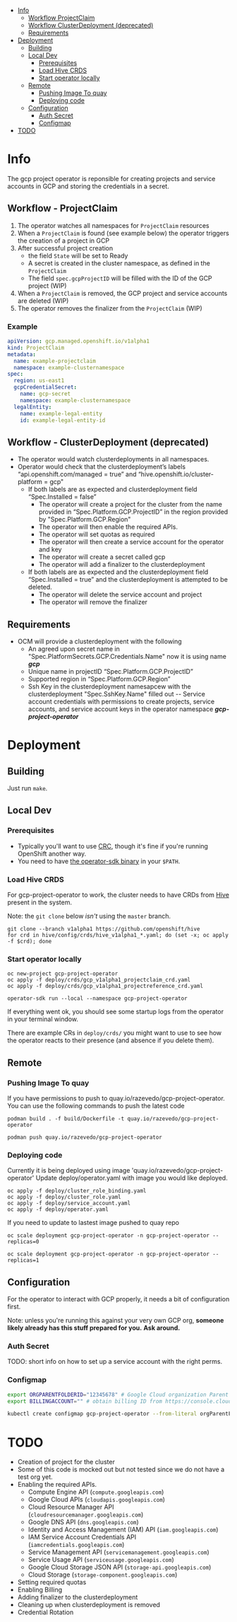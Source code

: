 
   * [Info](#info)
      * [Workflow ProjectClaim](#workflow---pjrojectclaim)
      * [Workflow ClusterDeployment (deprecated)](#workflow---clusterdeployment-deprecated)
      * [Requirements](#requirements)
   * [Deployment](#deployment)
      * [Building](#building)
      * [Local Dev](#local-dev)
         * [Prerequisites](#prerequisites)
         * [Load Hive CRDS](#load-hive-crds)
         * [Start operator locally](#start-operator-locally)
      * [Remote](#remote)
         * [Pushing Image To quay](#pushing-image-to-quay)
         * [Deploying code](#deploying-code)
      * [Configuration](#configuration)
         * [Auth Secret](#auth-secret)
         * [Configmap](#configmap)
   * [TODO](#todo)

# Info

The gcp project operator is reponsible for creating projects and service accounts in GCP and storing the credentials in a secret.

## Workflow - ProjectClaim

1. The operator watches all namespaces for `ProjectClaim` resources
2. When a `ProjectClaim` is found (see example below) the operator triggers the creation of a project in GCP
3. After successful project creation
    * the field `State` will be set to Ready
    * A secret is created in the cluster namespace, as defined in the `ProjectClaim`
    * The field `spec.gcpProjectID` will be filled with the ID of the GCP project (WIP)
4. When a `ProjectClaim` is removed, the GCP project and service accounts are deleted (WIP)
5. The operator removes the finalizer from the `ProjectClaim` (WIP)

### Example

```yaml
apiVersion: gcp.managed.openshift.io/v1alpha1
kind: ProjectClaim
metadata:
  name: example-projectclaim
  namespace: example-clusternamespace
spec:
  region: us-east1
  gcpCredentialSecret:
    name: gcp-secret
    namespace: example-clusternamespace
  legalEntity:
    name: example-legal-entity
    id: example-legal-entity-id
```

## Workflow - ClusterDeployment (deprecated)

- The operator would watch clusterdeployments in all namespaces.
- Operator would check that the clusterdeployment’s labels “api.openshift.com/managed = true” and “hive.openshift.io/cluster-platform = gcp"
  - If both labels are as expected and clusterdeployment field “Spec.Installed = false”
    - The operator will create a project for the cluster from the name provided in
“Spec.Platform.GCP.ProjectID” in the region provided by "Spec.Platform.GCP.Region"
    - The operator will then enable the required APIs.
    - The operator will set quotas as required
    - The operator will then create a service account for the operator and key
    - The operator will create a secret called gcp
    - The operator will add a finalizer to the clusterdeployment
  - If both labels are as expected and the clusterdeployment field “Spec.Installed = true” and the clusterdeployment is attempted to be deleted.
    - The operator will delete the service account and project
    - The operator will remove the finalizer

## Requirements

- OCM will provide a clusterdeployment with the following
  - An agreed upon secret name in "Spec.PlatformSecrets.GCP.Credentials.Name" now it is using name **_gcp_**
  - Unique name in projectID “Spec.Platform.GCP.ProjectID”
  - Supported region in “Spec.Platform.GCP.Region”
  - Ssh Key in the clusterdeployment namesapcew with the clusterdeployment  "Spec.SshKey.Name" filled out
-- Service account credentials with permissions to create projects, service accounts, and service account keys  in the operator namespace _**gcp-project-operator**_

# Deployment

## Building

Just run `make`.

## Local Dev

### Prerequisites

* Typically you'll want to use [CRC](https://github.com/code-ready/crc/), though it's fine if you're running OpenShift another way.
* You need to have [the operator-sdk binary](https://github.com/operator-framework/operator-sdk/releases) in your `$PATH`.

### Load Hive CRDS

For gcp-project-operator to work, the cluster needs to have CRDs from [Hive](https://github.com/openshift/hive) present in the system.

Note: the `git clone` below *isn't* using the `master` branch.

```
git clone --branch v1alpha1 https://github.com/openshift/hive
for crd in hive/config/crds/hive_v1alpha1_*.yaml; do (set -x; oc apply -f $crd); done
```

### Start operator locally

```
oc new-project gcp-project-operator
oc apply -f deploy/crds/gcp_v1alpha1_projectclaim_crd.yaml
oc apply -f deploy/crds/gcp_v1alpha1_projectreference_crd.yaml

operator-sdk run --local --namespace gcp-project-operator
```

If everything went ok, you should see some startup logs from the operator in your terminal window.

There are example CRs in `deploy/crds/` you might want to use to see how the operator reacts to their presence (and absence if you delete them).


## Remote

### Pushing Image To quay

If you have permissions to push to quay.io/razevedo/gcp-project-operator. You can use the following commands to push the latest code

```
podman build . -f build/Dockerfile -t quay.io/razevedo/gcp-project-operator

podman push quay.io/razevedo/gcp-project-operator
```

### Deploying code

Currently it is being deployed using image 'quay.io/razevedo/gcp-project-operator' Update deploy/operator.yaml with image you would like deployed.

```
oc apply -f deploy/cluster_role_binding.yaml
oc apply -f deploy/cluster_role.yaml
oc apply -f deploy/service_account.yaml
oc apply -f deploy/operator.yaml
```

If you need to update to lastest image pushed to quay repo

```
oc scale deployment gcp-project-operator -n gcp-project-operator --replicas=0

oc scale deployment gcp-project-operator -n gcp-project-operator --replicas=1
```

## Configuration

For the operator to interact with GCP properly, it needs a bit of configuration first.

Note: unless you're running this against your very own GCP org, **someone likely already has this stuff prepared for you.**
**Ask around.**

### Auth Secret

TODO: short info on how to set up a service account with the right perms.

### Configmap

```bash
export ORGPARENTFOLDERID="12345678" # Google Cloud organization Parent Folder ID
export BILLINGACCOUNT="" # obtain billing ID from https://console.cloud.google.com/billing

kubectl create configmap gcp-project-operator --from-literal orgParentFolderID=$ORGPARENTFOLDERID --from-literal billingaccount=$BILLINGACCOUNT -n gcp-project-operator

```

# TODO
-  Creation of project for the cluster
  - Some of this code is mocked out but not tested since we do not have a test org yet.
- Enabling the required APIs.
    - Compute Engine API (`compute.googleapis.com`)
    - Google Cloud APIs (`cloudapis.googleapis.com`)
    - Cloud Resource Manager API (`cloudresourcemanager.googleapis.com`)
    - Google DNS API (`dns.googleapis.com`)
    - Identity and Access Management (IAM) API (`iam.googleapis.com`)
    - IAM Service Account Credentials API (`iamcredentials.googleapis.com`)
    - Service Management API (`servicemanagement.googleapis.com`)
    - Service Usage API (`serviceusage.googleapis.com`)
    - Google Cloud Storage JSON API (`storage-api.googleapis.com`)
    - Cloud Storage (`storage-component.googleapis.com`)
- Setting required quotas
- Enabling Billing
- Adding finalizer to the clusterdeployment
- Cleaning up when clusterdeployment is removed
- Credential Rotation

